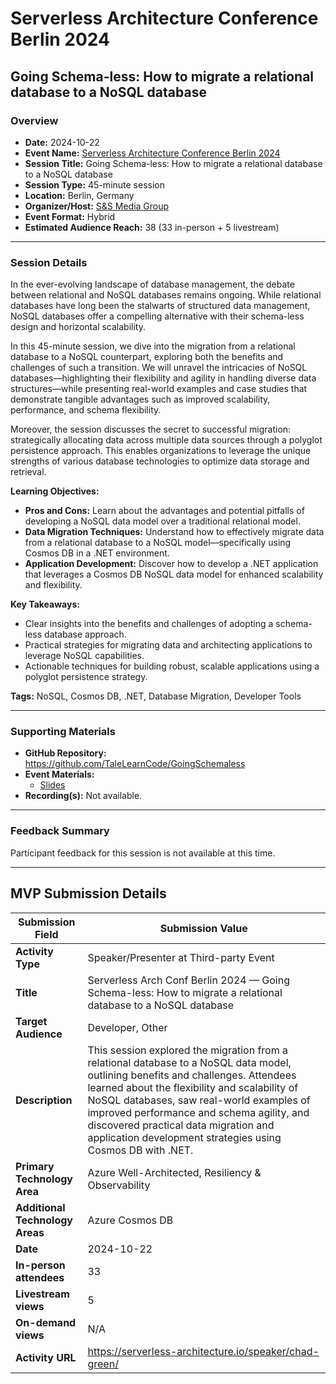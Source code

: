 # Serverless Architecture Conference Berlin 2024

## Going Schema-less: How to migrate a relational database to a NoSQL database

### Overview

- **Date:** 2024-10-22  
- **Event Name:** [Serverless Architecture Conference Berlin 2024](https://web.archive.org/web/20241007044241/https://serverless-architecture.io/berlin/)  
- **Session Title:** Going Schema-less: How to migrate a relational database to a NoSQL database  
- **Session Type:** 45-minute session  
- **Location:** Berlin, Germany  
- **Organizer/Host:** [S&S Media Group](https://sandsmedia.com)  
- **Event Format:** Hybrid  
- **Estimated Audience Reach:** 38 (33 in-person + 5 livestream)

---

### Session Details

In the ever-evolving landscape of database management, the debate between relational and NoSQL databases remains ongoing. While relational databases have long been the stalwarts of structured data management, NoSQL databases offer a compelling alternative with their schema-less design and horizontal scalability.

In this 45-minute session, we dive into the migration from a relational database to a NoSQL counterpart, exploring both the benefits and challenges of such a transition. We will unravel the intricacies of NoSQL databases—highlighting their flexibility and agility in handling diverse data structures—while presenting real-world examples and case studies that demonstrate tangible advantages such as improved scalability, performance, and schema flexibility.

Moreover, the session discusses the secret to successful migration: strategically allocating data across multiple data sources through a polyglot persistence approach. This enables organizations to leverage the unique strengths of various database technologies to optimize data storage and retrieval.

**Learning Objectives:**  
- **Pros and Cons:** Learn about the advantages and potential pitfalls of developing a NoSQL data model over a traditional relational model.  
- **Data Migration Techniques:** Understand how to effectively migrate data from a relational database to a NoSQL model—specifically using Cosmos DB in a .NET environment.  
- **Application Development:** Discover how to develop a .NET application that leverages a Cosmos DB NoSQL data model for enhanced scalability and flexibility.

**Key Takeaways:**  
- Clear insights into the benefits and challenges of adopting a schema-less database approach.  
- Practical strategies for migrating data and architecting applications to leverage NoSQL capabilities.  
- Actionable techniques for building robust, scalable applications using a polyglot persistence strategy.

**Tags:** NoSQL, Cosmos DB, .NET, Database Migration, Developer Tools

---

### Supporting Materials

- **GitHub Repository:** https://github.com/TaleLearnCode/GoingSchemaless
- **Event Materials:**
  - [Slides](https://github.com/TaleLearnCode/GoingSchemaless/blob/main/EventMaterials/GoingSchemaless_SLABerlin2024.pdf)
- **Recording(s):** Not available.

---

### Feedback Summary

Participant feedback for this session is not available at this time.

---

## MVP Submission Details

| Submission Field                | Submission Value                                             |
| ------------------------------- | ------------------------------------------------------------ |
| **Activity Type**               | Speaker/Presenter at Third-party Event                       |
| **Title**                       | Serverless Arch Conf Berlin 2024 — Going Schema-less: How to migrate a relational database to a NoSQL database |
| **Target Audience**             | Developer, Other                                             |
| **Description**                 | This session explored the migration from a relational database to a NoSQL data model, outlining benefits and challenges. Attendees learned about the flexibility and scalability of NoSQL databases, saw real-world examples of improved performance and schema agility, and discovered practical data migration and application development strategies using Cosmos DB with .NET. |
| **Primary Technology Area**     | Azure Well-Architected, Resiliency & Observability           |
| **Additional Technology Areas** | Azure Cosmos DB                                              |
| **Date**                        | 2024-10-22                                                   |
| **In-person attendees**         | 33                                                           |
| **Livestream views**            | 5                                                            |
| **On-demand views**             | N/A                                                          |
| **Activity URL**                | https://serverless-architecture.io/speaker/chad-green/       |